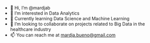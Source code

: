 - 👋 Hi, I’m @mardjab
- 👀 I’m interested in Data Analytics
- 🌱 Currently learning Data Science and Machine Learning
- 💞️ I’m looking to collaborate on projects related to Big Data in the healthcare industry
- 📫 You can reach me at mardja.bueno@gmail.com

<!---
mardjab/mardjab is a ✨ special ✨ repository because its `README.md` (this file) appears on your GitHub profile.
You can click the Preview link to take a look at your changes.
--->
